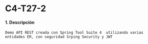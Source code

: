 # C4-T27-2

#### 1. Descripción
```
Demo API REST creada con Spring Tool Suite 4  utilizando varias entidades ER, con seguridad Srping Security y JWT
```
